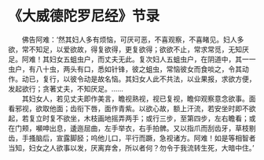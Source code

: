 # 《大威德陀罗尼经》节录
　　佛告阿难：‘然其妇人多有烦恼，可厌可恶，不喜观察，不喜睹见。妇人多欲，常不知足，以爱欲故，得复欲得，更复欲得；欲欲不止，常求常觅，无知厌足。阿难！其妇女五蛆虫户，而丈夫无此。复次妇人五蛆虫户，在阴道中，其一一虫户，有八十虫，两头有口，悉如针锋，彼之蛆虫，常恼彼女而食啖之，令其动作。动已，复行，以彼令动是故名恼。其妇女人此不共法，以业果报，求欲方便，发起欲行；贪著丈夫，不知厌足。……  
　　其妇女人，若见丈夫即作美言，瞻视熟视，视已复视，瞻仰观察意念欲事。面看邪视，欲取他面；齿衔下唇，面作青紫。以欲心故，额上汗流，若安坐时即不欲起，若复立时复不欲坐，木枝画地摇弄两手；或行三步，至第四步，左右瞻看；或在门颊，嚬呻出息，逶迤屈曲，左手举衣，右手拍髀。又以指爪而刮齿牙，草枝剔齿，手搔脑后，宣露脚胫；呜他儿口，平行而蹶，急视诸方。阿难！如是等相智者当知，妇女之人欲事以发，厌离弃舍，所以者何？勿令于我流转生死，大暗中住。’  